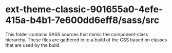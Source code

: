# ext-theme-classic-901655a0-4efe-415a-b4b1-7e600dd6eff8/sass/src

This folder contains SASS sources that mimic the component-class hierarchy. These files
are gathered in to a build of the CSS based on classes that are used by the build.
